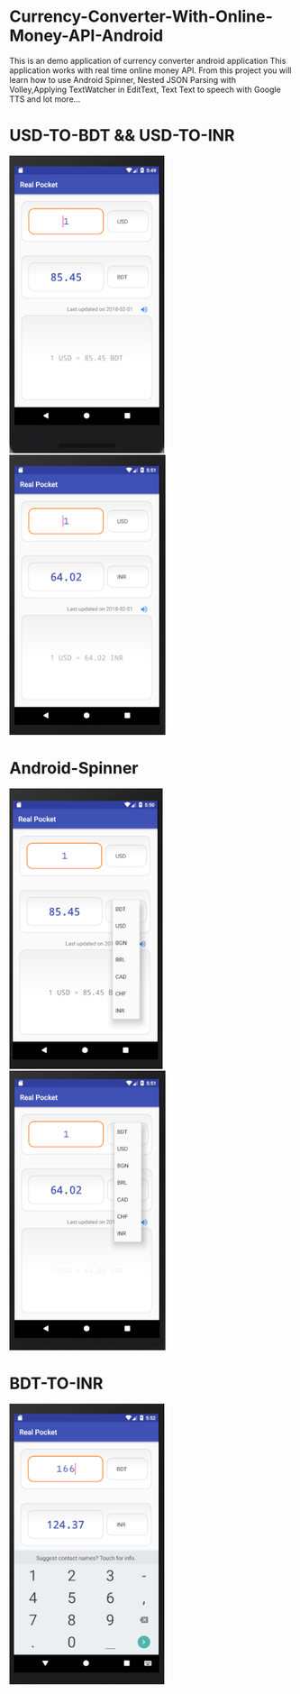 # Currency-Converter-With-Online-Money-API-Android
This is an demo application of currency converter android application This application works with real time online money API. From this project you will learn how to use Android Spinner, Nested JSON Parsing with Volley,Applying TextWatcher in EditText, Text Text to speech with Google TTS and lot more...

# USD-TO-BDT && USD-TO-INR <br/>
![Alt text](Screenshot/USD2BDT.PNG?raw=true "USD2BDT")
![Alt text](Screenshot/USD2INR.PNG?raw=true "USD2INR") <br/>

# Android-Spinner <br/>
![Alt text](Screenshot/OptionChose.PNG?raw=true "OptionChose")
![Alt text](Screenshot/OptionChose2.PNG?raw=true "OptionChose2") <br/>

# BDT-TO-INR <br/>
![Alt text](Screenshot/BDT2INR.PNG?raw=true "BDT2INR") <br/>
